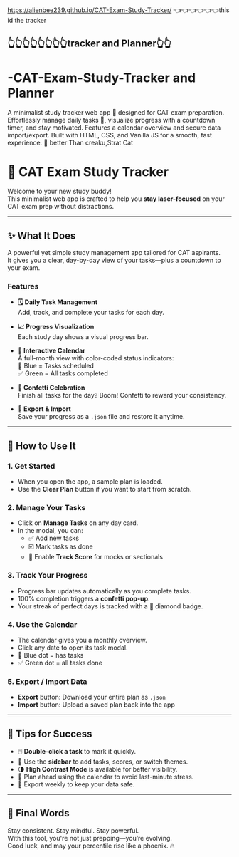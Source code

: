 https://alienbee239.github.io/CAT-Exam-Study-Tracker/   👈👈👈👈👈👈this id the tracker
## 👆👆👆👆👆👆👆👆tracker and Planner👆👆 



# -CAT-Exam-Study-Tracker and Planner 
A minimalist study tracker web app 🎯 designed for CAT exam preparation. Effortlessly manage daily tasks 📝, visualize progress with a countdown timer, and stay motivated. Features a calendar overview and secure data import/export. Built with HTML, CSS, and Vanilla JS for a smooth, fast experience. 🚀 better Than  creaku,Strat Cat
 # 🎯 CAT Exam Study Tracker

Welcome to your new study buddy!  
This minimalist web app is crafted to help you **stay laser-focused** on your CAT exam prep without distractions.

---

## ✨ What It Does

A powerful yet simple study management app tailored for CAT aspirants.  
It gives you a clear, day-by-day view of your tasks—plus a countdown to your exam.

### Features

- **🗓️ Daily Task Management**  
  Add, track, and complete your tasks for each day.

- **📈 Progress Visualization**  
  Each study day shows a visual progress bar.

- **📅 Interactive Calendar**  
  A full-month view with color-coded status indicators:  
  🔵 Blue = Tasks scheduled  
  ✅ Green = All tasks completed

- **🎉 Confetti Celebration**  
  Finish all tasks for the day? Boom! Confetti to reward your consistency.

- **💾 Export & Import**  
  Save your progress as a `.json` file and restore it anytime.

---

## 🚀 How to Use It

### 1. Get Started

- When you open the app, a sample plan is loaded.
- Use the **Clear Plan** button if you want to start from scratch.

### 2. Manage Your Tasks

- Click on **Manage Tasks** on any day card.
- In the modal, you can:
  - ✅ Add new tasks  
  - ☑️ Mark tasks as done  
  - 📝 Enable **Track Score** for mocks or sectionals

### 3. Track Your Progress

- Progress bar updates automatically as you complete tasks.
- 100% completion triggers a **confetti pop-up**.
- Your streak of perfect days is tracked with a 💎 diamond badge.

### 4. Use the Calendar

- The calendar gives you a monthly overview.
- Click any date to open its task modal.
- 🔵 Blue dot = has tasks  
- ✅ Green dot = all tasks done

### 5. Export / Import Data

- **Export** button: Download your entire plan as `.json`
- **Import** button: Upload a saved plan back into the app

---

## 🧠 Tips for Success

- 🖱️ **Double-click a task** to mark it quickly.
- 🎯 Use the **sidebar** to add tasks, scores, or switch themes.
- 🌗 **High Contrast Mode** is available for better visibility.
- 📅 Plan ahead using the calendar to avoid last-minute stress.
- 💾 Export weekly to keep your data safe.

---

## 💬 Final Words

Stay consistent. Stay mindful. Stay powerful.  
With this tool, you're not just prepping—you’re evolving.  
Good luck, and may your percentile rise like a phoenix. 🔥
